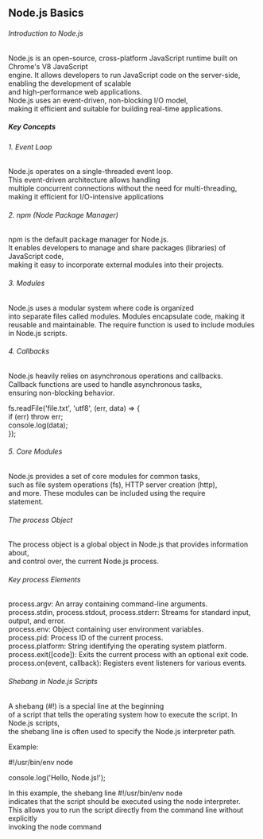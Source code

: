 <h2> Node.js Basics
</h2>

<h6>Introduction to Node.js
 </h6>

<p> 
Node.js is an open-source, cross-platform JavaScript runtime built on Chrome's V8 JavaScript <br />engine. It allows developers to run JavaScript code on the server-side, <br />enabling the development of scalable <br />and high-performance web applications.<br />Node.js uses an event-driven, non-blocking I/O model, <br />making it efficient and suitable for building real-time applications.
</p>

<h5> Key Concepts
</h5>

<h6> 1. Event Loop </h6>

<p> 
Node.js operates on a single-threaded event loop. <br />This event-driven architecture allows handling <br />multiple concurrent connections without the need for multi-threading, making it efficient for I/O-intensive applications
</p>

<h6>
2. npm (Node Package Manager)
</h6>

<p> 
npm is the default package manager for Node.js.<br /> It enables developers to manage and share packages (libraries) of JavaScript code, <br />making it easy to incorporate external modules into their projects.
</p>

<h6> 3. Modules
</h6>

<p>Node.js uses a modular system where code is organized <br />into separate files called modules. Modules encapsulate code, making it<br /> reusable and maintainable. The require function is used to include modules in Node.js scripts.
</p>

<h6>
4. Callbacks
</h6>

<p>
Node.js heavily relies on asynchronous operations and callbacks.<br /> Callback functions are used to handle asynchronous tasks, <br />ensuring non-blocking behavior.
<p>

fs.readFile('file.txt', 'utf8', (err, data) => {<br />
  if (err) throw err;<br />
  console.log(data);<br />
});

<h6>
5. Core Modules
</h6>

<p>
Node.js provides a set of core modules for common tasks,<br /> such as file system operations (fs), HTTP server creation (http),<br /> and more. These modules can be included using the require <br />statement.
</p>

<h6>
The process Object
</h6>

<p> 
The process object is a global object in Node.js that provides information about,<br /> and control over, the current Node.js process.


</p>

<h6>
Key process Elements

</h6>

<p>
process.argv: An array containing command-line arguments.<br />
process.stdin, process.stdout, process.stderr: Streams for standard input, output, and error.<br />
process.env: Object containing user environment variables.<br />
process.pid: Process ID of the current process.<br />
process.platform: String identifying the operating system platform.<br />
process.exit([code]): Exits the current process with an optional exit code.<br />
process.on(event, callback): Registers event listeners for various events.<br />
</p>

<h6>
Shebang in Node.js Scripts

</h6>

<p>
A shebang (#!) is a special line at the beginning<br /> of a script that tells the operating system how to execute the script. In Node.js scripts,<br /> the shebang line is often used to specify the Node.js interpreter path.



</p>
Example:

#!/usr/bin/env  node <br />

console.log('Hello, Node.js!');

<p>
In this example, the shebang line #!/usr/bin/env node  <br />indicates that the script should be executed using the node interpreter. <br /> This allows you to run the script directly from the command line without explicitly  <br />invoking the node command
</p>


